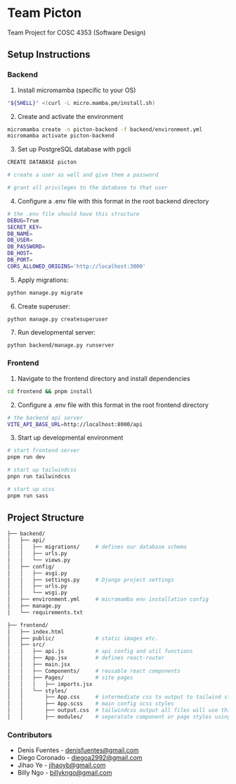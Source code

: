 # Team Picton
Team Project for COSC 4353 (Software Design)

## Setup Instructions
### Backend
1. Install micromamba (specific to your OS)
```bash
"${SHELL}" <(curl -L micro.mamba.pm/install.sh)
```
2. Create and activate the environment
```bash
micromamba create -n picton-backend -f backend/environment.yml
micromamba activate picton-backend 
```
3. Set up PostgreSQL database with pgcli 
```bash
CREATE DATABASE picton

# create a user as well and give them a password

# grant all privileges to the database to that user
```
4. Configure a .env file with this format in the root backend directory
```bash
# the .env file should have this structure
DEBUG=True
SECRET_KEY=
DB_NAME=
DB_USER=
DB_PASSWORD=
DB_HOST=
DB_PORT=
CORS_ALLOWED_ORIGINS='http://localhost:3000'
```  
5. Apply migrations:
```bash
python manage.py migrate
```
6. Create superuser:
```
python manage.py createsuperuser
```
7. Run developmental server:
```bash
python backend/manage.py runserver
```

### Frontend 
1. Navigate to the frontend directory and install dependencies
```bash
cd frontend && pnpm install 
```
2. Configure a .env file with this format in the root frontend directory
```bash
# the backend api server 
VITE_API_BASE_URL=http://localhost:8000/api
```
3. Start up developmental environment
```bash
# start frontend server
pnpm run dev

# start up tailwindcss 
pnpn run tailwindcss

# start up scss 
pnpm run sass
```

## Project Structure
```bash
├── backend/
│   ├── api/  
│   │   ├── migrations/     # defines our database schema 
│   │   ├── urls.py         
│   │   └── views.py         
│   ├── config/
│   │   ├── asgi.py
│   │   ├── settings.py     # Django project settings
│   │   ├── urls.py
│   │   └── wsgi.py
│   ├── environment.yml     # micromamba env installation config
│   ├── manage.py           
│   └── requirements.txt

├── frontend/
│   ├── index.html
│   ├── public/             # static images etc.
│   ├── src/
│   │   ├── api.js          # api config and util functions 
│   │   ├── App.jsx         # defines react-router
│   │   ├── main.jsx        
│   │   ├── Components/     # reusable react components
│   │   ├── Pages/          # site pages 
│   │   │   ├── imports.jsx 
│   │   └── styles/
│   │       ├── App.css     # intermediate css to output to tailwind styles
│   │       ├── App.scss    # main config scss styles
│   │       ├── output.css  # tailwindcss output all files will use this 
│   │       ├── modules/    # seperatate component or page styles using scss imports here
```

### Contributors
- Denis Fuentes - denisfuentes@gmail.com
- Diego Coronado - diegoa2992@gmail.com
- Jihao Ye - jihaoyb@gmail.com
- Billy Ngo - billykngo@gmail.com
